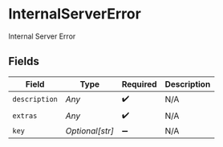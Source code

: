 # InternalServerError

Internal Server Error


## Fields

| Field              | Type               | Required           | Description        |
| ------------------ | ------------------ | ------------------ | ------------------ |
| `description`      | *Any*              | :heavy_check_mark: | N/A                |
| `extras`           | *Any*              | :heavy_check_mark: | N/A                |
| `key`              | *Optional[str]*    | :heavy_minus_sign: | N/A                |
